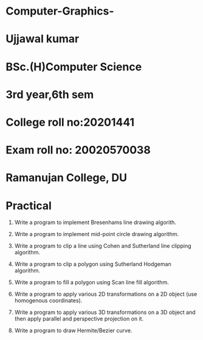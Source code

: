# Computer-Graphics-


# Ujjawal kumar

# BSc.(H)Computer Science

# 3rd year,6th sem

# College roll no:20201441

# Exam roll no: 20020570038

# Ramanujan College, DU

# Practical

1) Write a program to implement Bresenhams line drawing algorith.

2) Write a program to implement mid-point circle drawing algorithm.

3) Write a program to clip a line using Cohen and Sutherland line clipping algorithm.

4) Write a program to clip a polygon using Sutherland Hodgeman algorithm.

5) Write a program to fill a polygon using Scan line fill algorithm.

6) Write a program to apply various 2D transformations on a 2D object (use
homogenous coordinates).

7) Write a program to apply various 3D transformations on a 3D object and then apply
parallel and perspective projection on it.


8) Write a program to draw Hermite/Bezier curve.
